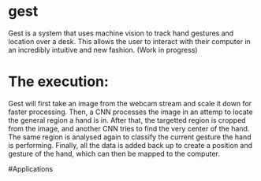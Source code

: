 # gest
Gest is a system that uses machine vision to track hand gestures and location over a desk. This allows the user to interact with their computer in an incredibly intuitive and new fashion. (Work in progress)
# The execution:
Gest will first take an image from the webcam stream and scale it down for faster processing. 
Then, a CNN processes the image in an attemp to locate the general region a hand is in.
After that, the targetted region is cropped from the image, and another CNN tries to find the very center of the hand.
The same region is analysed again to classify the current gesture the hand is performing.
Finally, all the data is added back up to create a position and gesture of the hand, which can then be mapped to the computer.

#Applications
